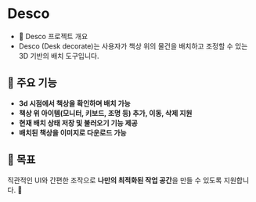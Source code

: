 # Desco
- 📌 Desco 프로젝트 개요
- Desco (Desk decorate)는 사용자가 책상 위의 물건을 배치하고 조정할 수 있는 3D 기반의 배치 도구입니다.

## 🔹 주요 기능  
- **3d 시점에서 책상을 확인하며 배치 가능**  
- **책상 위 아이템(모니터, 키보드, 조명 등) 추가, 이동, 삭제 지원**  
- **현재 배치 상태 저장 및 불러오기 기능 제공**  
- **배치된 책상을 이미지로 다운로드 가능**  

## 🎯 목표  
직관적인 UI와 간편한 조작으로 **나만의 최적화된 작업 공간**을 만들 수 있도록 지원합니다. 🚀
